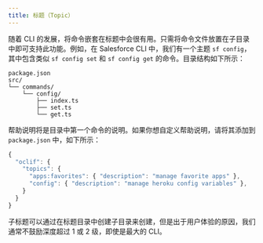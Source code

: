 ```yaml
---
title: 标题（Topic）
---
```


随着 CLI 的发展，将命令嵌套在标题中会很有用。只需将命令文件放置在子目录中即可支持此功能。例如，在 Salesforce CLI 中，我们有一个主题 `sf config`，其中包含类似 `sf config set` 和 `sf config get` 的命令。目录结构如下所示：

```text
package.json
src/
└── commands/
    └── config/
        ├── index.ts
        ├── set.ts
        └── get.ts
```

帮助说明将是目录中第一个命令的说明。如果你想自定义帮助说明，请将其添加到 `package.json` 中，如下所示：

```js
{
  "oclif": {
    "topics": {
      "apps:favorites": { "description": "manage favorite apps" },
      "config": { "description": "manage heroku config variables" },
    }
  }
}
```

子标题可以通过在标题目录中创建子目录来创建，但是出于用户体验的原因，我们通常不鼓励深度超过 1 或 2 级，即使是最大的 CLI。
